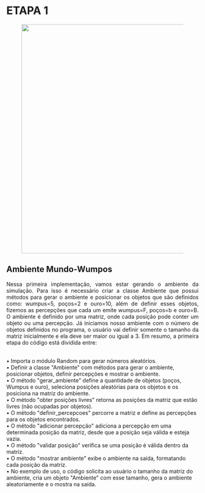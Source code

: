 # **ETAPA 1**

<figure>
<center> 
<img src='https://drive.google.com/uc?export=view&id=1kLssH5_OMj55O3xwJz1DOYYwqkNMuJ6A' width="600" />

  
</center>
</figure>

## **Ambiente Mundo-Wumpos**

<p ALIGN=justify >
Nessa primeira implementação, vamos estar gerando o ambiente da simulação. Para isso é necessário criar a classe Ambiente que possui métodos para gerar o ambiente e posicionar os objetos que são definidos como: wumpus=5, poços=2 e ouro=10, além de definir esses objetos, fizemos as percepções que cada um emite wumpus=F, poços=b e ouro=B. O ambiente é definido por uma matriz, onde cada posição pode conter um objeto ou uma percepção. Já iniciamos nosso ambiente com o número de objetos definidos no programa, o usuário vai definir somente o tamanho da matriz inicialmente e ela deve ser maior ou igual a 3.
Em resumo, a primeira etapa do código está dividida entre:

<br>•	Importa o módulo Random para gerar números aleatórios.
<br>•	Definir a classe "Ambiente" com métodos para gerar o ambiente, posicionar objetos, definir percepções e mostrar o ambiente.
<br>•	O método "gerar_ambiente" define a quantidade de objetos (poços, Wumpus e ouro), seleciona posições aleatórias para os objetos e os posiciona na matriz do ambiente.
<br>•	O método "obter posições livres" retorna as posições da matriz que estão livres (não ocupadas por objetos).
<br>•	O método "definir_percepcoes" percorre a matriz e define as percepções para os objetos encontrados.
<br>•	O método "adicionar percepção" adiciona a percepção em uma determinada posição da matriz, desde que a posição seja válida e esteja vazia.
<br>•	O método "validar posição" verifica se uma posição é válida dentro da matriz.
<br>•	O método "mostrar ambiente" exibe o ambiente na saída, formatando cada posição da matriz.
<br>•	No exemplo de uso, o código solicita ao usuário o tamanho da matriz do ambiente, cria um objeto "Ambiente" com esse tamanho, gera o ambiente aleatoriamente e o mostra na saída.

</p>

